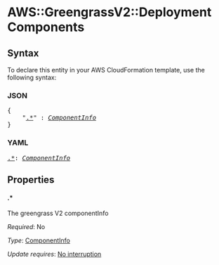 # AWS::GreengrassV2::Deployment Components

## Syntax

To declare this entity in your AWS CloudFormation template, use the following syntax:

### JSON

<pre>
{
    "<a href="#.*" title=".*">.*</a>" : <i><a href="componentinfo.md">ComponentInfo</a></i>
}
</pre>

### YAML

<pre>
<a href="#.*" title=".*">.*</a>: <i><a href="componentinfo.md">ComponentInfo</a></i>
</pre>

## Properties

#### \.*

The greengrass V2 componentInfo

_Required_: No

_Type_: <a href="componentinfo.md">ComponentInfo</a>

_Update requires_: [No interruption](https://docs.aws.amazon.com/AWSCloudFormation/latest/UserGuide/using-cfn-updating-stacks-update-behaviors.html#update-no-interrupt)

